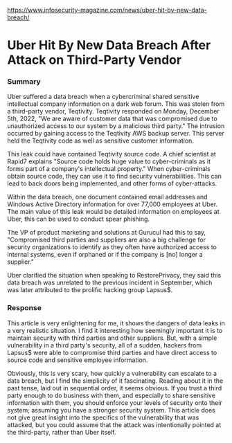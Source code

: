 https://www.infosecurity-magazine.com/news/uber-hit-by-new-data-breach/
# Uber Hit By New Data Breach After Attack on Third-Party Vendor
### Summary 
Uber suffered a data breach when a cybercriminal shared sensitive intellectual company information on a dark web forum. This was stolen from a third-party vendor, Teqtivity. Teqtivity responded on Monday, December 5th, 2022, "We are aware of customer data that was compromised due to unauthorized access to our system by a malicious third party." The intrusion occurred by gaining access to the Teqtivity AWS backup server. This server held the Teqtivity code as well as sensitive customer information. 

This leak could have contained Teqtivity source code. A chief scientist at Rapid7 explains "Source code holds huge value to cyber-criminals as it forms part of a company's intellectual property."  When cyber-criminals obtain source code, they can use it to find security vulnerabilities. This can lead to back doors being implemented, and other forms of cyber-attacks.

Within the data breach, one document contained email addresses and Windows Active Directory information for over 77,000 employees at Uber. The main value of this leak would be detailed information on employees at Uber, this can be used to conduct spear phishing. 

The VP of product marketing and solutions at Gurucul had this to say, "Compromised third parties and suppliers are also a big challenge for security organizations to identify as they often have authorized access to internal systems, even if orphaned or if the company is \[no] longer a supplier." 

Uber clarified the situation when speaking to RestorePrivacy, they said this data breach was unrelated to the previous incident in September, which was later attributed to the prolific hacking group Lapsus$.

### Response
This article is very enlightening for me, it shows the dangers of data leaks in a very realistic situation. I find it interesting how seemingly important it is to maintain security with third parties and other suppliers. But, with a simple vulnerability in a third party's security, all of a sudden, hackers from Lapsus$ were able to compromise third parties and have direct access to source code and sensitive employee information. 

Obviously, this is very scary, how quickly a vulnerability can escalate to a data breach, but I find the simplicity of it fascinating. Reading about it in the past tense, laid out in sequential order, it seems obvious. If you trust a third party enough to do business with them, and especially to share sensitive information with them, you should enforce your levels of security onto their system; assuming you have a stronger security system. This article does not give great insight into the specifics of the vulnerability that was attacked, but you could assume that the attack was intentionally pointed at the third-party, rather than Uber itself.